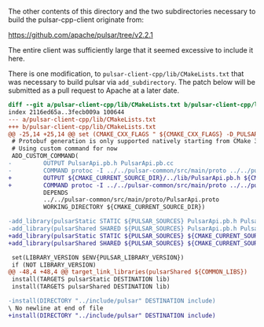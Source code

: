 The other contents of this directory and the two subdirectories
necessary to build the pulsar-cpp-client originate from:

  https://github.com/apache/pulsar/tree/v2.2.1

The entire client was sufficiently large that it seemed excessive
to include it here.

There is one modification, to `pulsar-client-cpp/lib/CMakeLists.txt`
that was necessary to build pulsar via `add_subdirectory`. The patch
below will be submitted as a pull request to Apache at a later date.

```diff
diff --git a/pulsar-client-cpp/lib/CMakeLists.txt b/pulsar-client-cpp/lib/CMakeLists.txt
index 2116ed65a..3fecb009a 100644
--- a/pulsar-client-cpp/lib/CMakeLists.txt
+++ b/pulsar-client-cpp/lib/CMakeLists.txt
@@ -25,14 +25,14 @@ set (CMAKE_CXX_FLAGS " ${CMAKE_CXX_FLAGS} -D_PULSAR_VERSION_=\\\"${PV}\\\"")
 # Protobuf generation is only supported natively starting from CMake 3.8
 # Using custom command for now
 ADD_CUSTOM_COMMAND(
-         OUTPUT PulsarApi.pb.h PulsarApi.pb.cc
-         COMMAND protoc -I ../../pulsar-common/src/main/proto ../../pulsar-common/src/main/proto/PulsarApi.proto --cpp_out=${CMAKE_SOURCE_DIR}/lib
+         OUTPUT ${CMAKE_CURRENT_SOURCE_DIR}/../lib/PulsarApi.pb.h ${CMAKE_CURRENT_SOURCE_DIR}/../lib/PulsarApi.pb.cc
+         COMMAND protoc -I ../../pulsar-common/src/main/proto ../../pulsar-common/src/main/proto/PulsarApi.proto --cpp_out=../lib
          DEPENDS
          ../../pulsar-common/src/main/proto/PulsarApi.proto
          WORKING_DIRECTORY ${CMAKE_CURRENT_SOURCE_DIR})

-add_library(pulsarStatic STATIC ${PULSAR_SOURCES} PulsarApi.pb.h PulsarApi.pb.cc)
-add_library(pulsarShared SHARED ${PULSAR_SOURCES} PulsarApi.pb.h PulsarApi.pb.cc)
+add_library(pulsarStatic STATIC ${PULSAR_SOURCES} ${CMAKE_CURRENT_SOURCE_DIR}/../lib/PulsarApi.pb.h ${CMAKE_CURRENT_SOURCE_DIR}/../lib/PulsarApi.pb.cc)
+add_library(pulsarShared SHARED ${PULSAR_SOURCES} ${CMAKE_CURRENT_SOURCE_DIR}/../lib/PulsarApi.pb.h ${CMAKE_CURRENT_SOURCE_DIR}/../lib/PulsarApi.pb.cc)

 set(LIBRARY_VERSION $ENV{PULSAR_LIBRARY_VERSION})
 if (NOT LIBRARY_VERSION)
@@ -48,4 +48,4 @@ target_link_libraries(pulsarShared ${COMMON_LIBS})
 install(TARGETS pulsarStatic DESTINATION lib)
 install(TARGETS pulsarShared DESTINATION lib)

-install(DIRECTORY "../include/pulsar" DESTINATION include)
\ No newline at end of file
+install(DIRECTORY "../include/pulsar" DESTINATION include)

```
